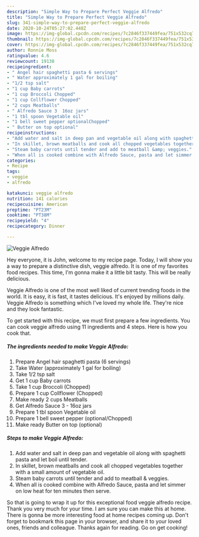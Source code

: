 ```yaml
---
description: "Simple Way to Prepare Perfect Veggie Alfredo"
title: "Simple Way to Prepare Perfect Veggie Alfredo"
slug: 341-simple-way-to-prepare-perfect-veggie-alfredo
date: 2020-10-24T05:27:02.448Z
image: https://img-global.cpcdn.com/recipes/7c2846f337449fea/751x532cq70/veggie-alfredo-recipe-main-photo.jpg
thumbnail: https://img-global.cpcdn.com/recipes/7c2846f337449fea/751x532cq70/veggie-alfredo-recipe-main-photo.jpg
cover: https://img-global.cpcdn.com/recipes/7c2846f337449fea/751x532cq70/veggie-alfredo-recipe-main-photo.jpg
author: Ronnie Moss
ratingvalue: 4.6
reviewcount: 19138
recipeingredient:
- " Angel hair spaghetti pasta 6 servings"
- " Water approximately 1 gal for boiling"
- "1/2 tsp salt"
- "1 cup Baby carrots"
- "1 cup Broccoli Chopped"
- "1 cup Collflower Chopped"
- "2 cups Meatballs"
- " Alfredo Sauce 3  16oz jars"
- "1 tbl spoon Vegetable oil"
- "1 bell sweet pepper optionalChopped"
- " Butter on top optional"
recipeinstructions:
- "Add water and salt in deep pan and vegetable oil along with spaghetti pasta and let boil until tender."
- "In skillet, brown meatballs and cook all chopped vegetables together with a small amount of vegetable oil."
- "Steam baby carrots until tender and add to meatball &amp; veggies."
- "When all is cooked combine with Alfredo Sauce, pasta and let simmer on low heat for ten minutes then serve."
categories:
- Recipe
tags:
- veggie
- alfredo

katakunci: veggie alfredo 
nutrition: 141 calories
recipecuisine: American
preptime: "PT23M"
cooktime: "PT38M"
recipeyield: "4"
recipecategory: Dinner

---
```



![Veggie Alfredo](https://img-global.cpcdn.com/recipes/7c2846f337449fea/751x532cq70/veggie-alfredo-recipe-main-photo.jpg)

Hey everyone, it is John, welcome to my recipe page. Today, I will show you a way to prepare a distinctive dish, veggie alfredo. It is one of my favorites food recipes. This time, I'm gonna make it a little bit tasty. This will be really delicious.



Veggie Alfredo is one of the most well liked of current trending foods in the world. It is easy, it is fast, it tastes delicious. It's enjoyed by millions daily. Veggie Alfredo is something which I've loved my whole life. They're nice and they look fantastic.


To get started with this recipe, we must first prepare a few ingredients. You can cook veggie alfredo using 11 ingredients and 4 steps. Here is how you cook that.

<!--inarticleads1-->

##### The ingredients needed to make Veggie Alfredo:

1. Prepare  Angel hair spaghetti pasta (6 servings)
1. Take  Water (approximately 1 gal for boiling)
1. Take 1/2 tsp salt
1. Get 1 cup Baby carrots
1. Take 1 cup Broccoli (Chopped)
1. Prepare 1 cup Collflower (Chopped)
1. Make ready 2 cups Meatballs
1. Get  Alfredo Sauce 3 - 16oz jars
1. Prepare 1 tbl spoon Vegetable oil
1. Prepare 1 bell sweet pepper (optional/Chopped)
1. Make ready  Butter on top (optional)




<!--inarticleads2-->

##### Steps to make Veggie Alfredo:

1. Add water and salt in deep pan and vegetable oil along with spaghetti pasta and let boil until tender.
1. In skillet, brown meatballs and cook all chopped vegetables together with a small amount of vegetable oil.
1. Steam baby carrots until tender and add to meatball &amp; veggies.
1. When all is cooked combine with Alfredo Sauce, pasta and let simmer on low heat for ten minutes then serve.




So that is going to wrap it up for this exceptional food veggie alfredo recipe. Thank you very much for your time. I am sure you can make this at home. There is gonna be more interesting food at home recipes coming up. Don't forget to bookmark this page in your browser, and share it to your loved ones, friends and colleague. Thanks again for reading. Go on get cooking!
